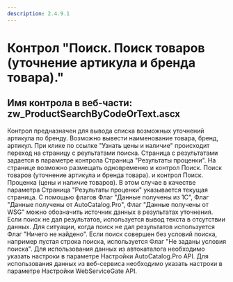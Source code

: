 ```yaml
---
description: 2.4.9.1
---
```


# Контрол "Поиск. Поиск товаров \(уточнение артикула и бренда товара\)."

## Имя контрола в веб-части: zw\_ProductSearchByCodeOrText.ascx

Контрол предназначен для вывода списка возможных уточнений артикула по бренду. Возможно вывести наименование товара, бренд, артикул. При клике по ссылке "Узнать цены и наличие" происходит переход на страницу с реультатами поиска. Страница с результатами задается в параметре контрола Страница "Результаты проценки". На странице возможно размещать одновременно и контрол Поиск. Поиск товаров \(уточнение артикула и бренда товара\). и контрол Поиск. Проценка \(цены и наличие товаров\). В этом случае в качестве параметра Страница "Результаты проценки" указывается текущая страница. С помощью флагов Флаг "Данные получены из 1С", Флаг "Данные получены от AutoCatalog.Pro", Флаг "Данные получены от WSG" можно обозначить источник данных в результатах уточнения. Если поиск не дал результатов, используется вывод текста в отсутствии данных. Для ситуации, когда поиск не дал результатов используется Флаг "Ничего не найдено". Если поиск совершен без условий поиска, например пустая строка поиска, используется Флаг "Не заданы условия поиска". Для использования данных из автокаталога необходимо указать настроки в параметре Настройки AutoCatalog.Pro API. Для использования данных из веб-сервиса необходимо указать настроки в параметре Настройки WebServiceGate API.

